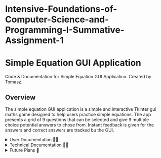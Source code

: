 # Intensive-Foundations-of-Computer-Science-and-Programming-I-Summative-Assignment-1

# Simple Equation GUI Application
Code & Documentation for Simple Equation GUI Application. Created by Tomasz.

## Overview
The simple equation GUI application is a simple and interactive Tkinter gui maths game designed to help users practice simple equations.  The app presents a grid of 9 questions that can be selected and give 9 multiple choice potential answers to chose from.  Instant feedback is given for the answers and correct answers are tracked bu the GUI.

<details closed><summary>User Documentation 🧑‍💻</summary>

## User Documentation
This is a simple equation GUI application used to practice simple maths.

### Features
The app contains the following features:
- Displays 9 simple equasions.
- Each question has 9 possible choices.
- Click the question to open the answer screen.
- Question buttons update to labels when answered.
- Score is tracked by the GUI
- Theres a reset button to reset the questions and the score.

<details closed><summary>How to install the app 💻</summary>

### How to install the app

#### What you need
- A Python environment (3.7 or later) installed on your computer.  [Install Python](https://www.python.org/) Written with 3.12.9.
- git installed, unless the zip folder is downloaded from GitHub.  [Install Git](https://git-scm.com/)  [Install GitHub Desktop](https://github.com/apps/desktop)

### Instructions

1. Using the terminal, make sure python is installed, with:
```sh
python3 --version
```
Using the terminal, make sure git is installed, with:
```sh
git --version
```
If either is not please follow the instructions in the "What you need" section.

2. Download the app in your prefered way either by visiting [Link to GitHub Repo](https://github.com/Tomasz5792/Intensive-Foundations-of-Computer-Science-and-Programming-I-Summative-Assignment-1#) and downloading a zip file or using GitHub desktop:

![image of vscode](How-to-get-repo.png)

 If you yould like to use the powershell termanal, cd into the folder you want the repo saved and use this code:
```sh
git clone https://github.com/Tomasz5792/Intensive-Foundations-of-Computer-Science-and-Programming-I-Summative-Assignment-1.git
```
3. Go to the folder containing Main_Task1.py and double click to run.  ![Open program](Open-program.png)
</details>

### How to use the app
1. Install and open the app as detailed in the how to install the app section.
2. Click on a question to answer.  ![Question screen](Question-screen.png)
3. Click on an answer for the question.  ![Answer screen](Answer-screen.png)
4. Watch your score go up.

</details>
<details closed><summary>Technical Documentation 🧑‍💼</summary>

## Technical Documentation


### Modules Used

<details closed><summary>tkinter</summary>
[Documentation for tkinter](https://docs.python.org/3/library/tkinter.html)
</details>

<details closed><summary>custom module create_calculations.py</summary>

#### create_calculations.py functions
#### create_questions()
Used to create a dictionarry of questions and answers for use in the gui.

#### create_answer(i: int, answer: int, x: int, is_correct_answer: bool=False)
Called from create_questions() and is used to create correct and incorrect answers for each question.

</details>

### Main functions

#### create_gui_questions(questions: dict, questions_correct: int)
Creates the gui question layout.  It is a 3 x 3 grid of math question buttons.  When questions are answered the button is replaced by a guestion label which displays if the answer was correct or not.  There is also a reset button to reset the questions and score and a label to display the score.  It requires the questions dictionarry and the questions correct integer to be passed to it.

#### create_gui_answer(questions: dict, int_question_selected: int, questions_correct: int)
Clone of the create_gui_questions function but creates an answer gui with 9 answers for the uset to select.  Also has a back button.  Additionally to the create_gui_questions function it also requires the question selected to be passed to it.


### gui component functions

#### create_label(row: int, columnspan: int=3, text: str="Error")
Creates a label for the title and questions answered box.

#### create_label_question(row: int, column: int, text: str="Error")
Creates the label to replace the button when the question is answered, used on the question screen.

#### create_button(row: int, column: int, int_question_selected: int=0, button_number: int=0, width: int=20, height: int=5, text: str="Error", button_type: str="calculation")
Creates the button used on both gui screens for questions and answers.


### Event handling functions

| Function Name                                 | Description                                                                                                                                       |
|----------------------------------------------|---------------------------------------------------------------------------------------------------------------------------------------------------|
| `handle_button_press(event, row, column, button_number)` | Used to test the app is working by recording which button is pressed.                                                                             |
| `handle_button_press_select_question(event, button_number)` | Handles events when a question button is pressed. Calls the answer GUI to be created and passes in the question selected.                         |
| `handle_button_press_select_answer(event, button_number, int_question_selected)` | Handles events when an answer button is pressed. Updates the answer selected and evaluates if it is correct. If correct, updates the score. Then calls the question GUI to be re-created. |
| `handle_button_press_reset(event)`            | Resets the questions and the score.                                                                                                               |
| `handle_button_press_back(event)`             | Returns the user to the question GUI so they can select another question.                                                                         |


#### handle_button_press(event, row, column, button_number)
Used to test the app is working by recording which button is pressed.

#### handle_button_press_select_question(event, button_number)
Handles events when a question button is pressed.  Calls the answer gui to be created and passes in the question selected.

#### handle_button_press_select_answer(event, button_number, int_question_selected)
Handles events when an answer button is pressed.  Updates the answer selected and evaluates if it is correct, if correct updates the score.  Thenc alls the question gui to be re-created.

#### handle_button_press_reset(event)
Resets the questions and the score.

#### handle_button_press_back(event)
Returns the user to the question gui so they can select another question.


### Utility functions

#### clear_root()
Destroys the current gui for use when creating a new one so they dont indefinatly overlap.


### Global Variables

#### root
The tkinter object to which all the tkinter components are added to.

#### questions_correct
An integer to store the questions that the user has got correct.

#### questions
A dictionarry to store the questions and answers that make the game work.


</details>
<details closed><summary>Future Plans 🔐</summary>

## Future Plans
- Move the code for the GUI out of main and into a GUI module.
- Stop using global variables.
- Write some tests.
- Add error handling.
- Stop the terminal comimg up when the GUI opens.

</details>
